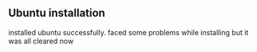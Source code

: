 ## Ubuntu installation
installed ubuntu successfully. faced some problems while installing but it was all cleared now 
